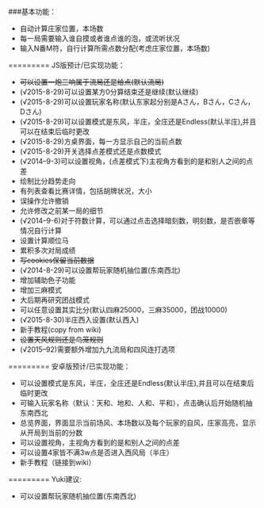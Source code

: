 ###基本功能：
*  自动计算庄家位置，本场数
*  每一局需要输入谁自摸或者谁点谁的泡，或流听状况
*  输入N番M符，自行计算所需点数分配(考虑庄家位置，本场数)


=========
JS版预计/已实现功能：
*  ~~可以设置一炮三响属于流局还是给点(默认流局)~~
*  (√2015-8-29)可以设置某方0分算结束还是继续(默认继续)
*  (√2015-8-29)可以设置玩家名称(默认东家起分别是Aさん，Bさん，Cさん，Dさん)
*  (√2015-8-29)可以设置模式是东风，半庄，全庄还是Endless(默认半庄),并且可以在结束后临时更改
*  (√2015-8-29)方桌界面，每一方显示自己的当前点数
*  (√2015-8-29)开关选择点差模式还是点数模式
*  (√2014–9-3)可以设置视角，(点差模式下)主视角方看到的是和别人之间的点差
*  绘制比分趋势走向
*  有列表查看比赛详情，包括胡牌状况，大小
*  误操作允许撤销
*  允许修改之前某一局的细节
*  (√2014–9-6)对于符数计算，可以通过点击选择暗刻数，明刻数，是否嵌章等情况自行计算
*  设置计算顺位马
*  累积多次对局成绩
*  ~~写cookies保留当前数据~~
*  (√2014-8-29)可以设置帮玩家随机抽位置(东南西北)
*  增加辅助色子功能
*  增加三麻模式
*  大后期再研究团战模式
*  可以任意设置其实比分(默认四麻25000，三麻35000，团战10000)
*  (√2015-8-30)半庄西入设置(默认西入)
*  新手教程(copy from wiki)
*  ~~设置天风规则还是鸟笼规则~~
*  (√2015–92)需要额外增加九九流局和四风连打选项






=========
安卓版预计/已实现功能：
*  可以设置模式是东风，半庄，全庄还是Endless(默认半庄),并且可以在结束后临时更改
*  可输入玩家名称（默认：天和、地和、人和、平和），点击确认后开始随机抽东南西北
*  总览界面，界面显示当前场风、本场数以及每个玩家的自风，庄家高亮，显示从开局到当前的分数
*  可以设置视角，主视角方看到的是和别人之间的点差
*  可以设置4家皆不满3w点是否进入西风局（半庄）
*  新手教程（链接到wiki）

=========
Yuki建议:
*  可以设置帮玩家随机抽位置(东南西北)

